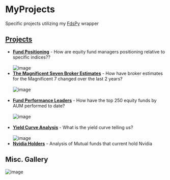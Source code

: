 # MyProjects
Specific projects utilizing my [FdsPy](https://github.com/nurciuoli/FdsPy) wrapper

## [Projects](https://github.com/nurciuoli/MyProjects/tree/main/projects)
- [__Fund Positioning__](https://github.com/nurciuoli/MyFdsProjects/tree/main/projects/Funds/Performance%20Leaders) - How are equity fund managers positioning relative to specific indices?? <br>
  <br>
![image](https://github.com/nurciuoli/FdsPy/assets/57609455/62541bf7-0494-4d49-8d1c-0a652f109d37) <br>
- [__The Magnificent Seven Broker Estimates__](https://github.com/nurciuoli/MyFdsProjects/tree/main/projects/Company/Magnificent%207%20-%20Broker%20Estimates) - How have broker estimates for the Magnificent 7 changed over the last 2 years? <br>
  <br>
![image](https://github.com/nurciuoli/FdsPy/assets/57609455/bd4bc743-d0d3-448b-acf5-f499065a630e) <br>
  <br>
- [__Fund Performance Leaders__](https://github.com/nurciuoli/MyFdsProjects/tree/main/projects/Funds/Performance%20Leaders) - How have the top 250 equity funds by AUM performed to date?<br>
  <br>
![image](https://github.com/nurciuoli/MyFdsProjects/assets/57609455/2fbc7f84-db56-47db-b064-1012e275d5ad)<br>
  <br>
- [__Yield Curve Analysis__](https://github.com/nurciuoli/MyFdsProjects/tree/main/projects/Macro/Yield%20Curves) - What is the yield curve telling us? <br>
  <br>
![image](https://github.com/nurciuoli/MyFdsProjects/assets/57609455/6bc3f9c8-a8e6-4bb6-a373-f92b9c4a4ec6) <br>
- [__Nvidia Holders__](https://github.com/nurciuoli/FdsPy/tree/main/projects/Company/Nvidia%20Holder%20Analysis) - Analysis of Mutual funds that current hold Nvidia

## Misc. Gallery
![image](https://github.com/nurciuoli/MyFdsProjects/assets/57609455/92a0635b-0df0-4e91-8211-efe0a3065309)




